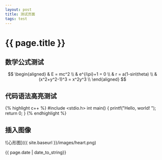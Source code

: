```yaml
---
layout: post
title: 测试页面
tags: test
---
```


# {{ page.title }}


## 数学公式测试

$$
\begin{aligned}
&  E = mc^2 \\
&  e^{i\pi}+1 = 0 \\
&  r = a(1-sin\theta) \\
&  (x^2+y^2-1)^3 = x^2y^3 \\
\end{aligned}
$$

## 代码语法高亮测试

{% highlight c++ %}
#include <stdio.h>
int main()
{
	printf("Hello, world! ");
	return 0;
}
{% endhighlight %}

## 插入图像
![心形图]({{ site.baseurl }}/images/heart.png)

{{ page.date | date_to_string}}

